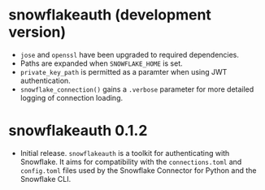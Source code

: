 # snowflakeauth (development version)

* `jose` and `openssl` have been upgraded to required dependencies.
* Paths are expanded when `SNOWFLAKE_HOME` is set.
* `private_key_path` is permitted as a paramter when using JWT authentication.
* `snowflake_connection()` gains a `.verbose` parameter for more detailed logging of connection loading.

# snowflakeauth 0.1.2

* Initial release. `snowflakeauth` is a toolkit for authenticating with Snowflake. It aims for compatibility with the `connections.toml` and `config.toml` files used by the Snowflake Connector for Python and the Snowflake CLI.
